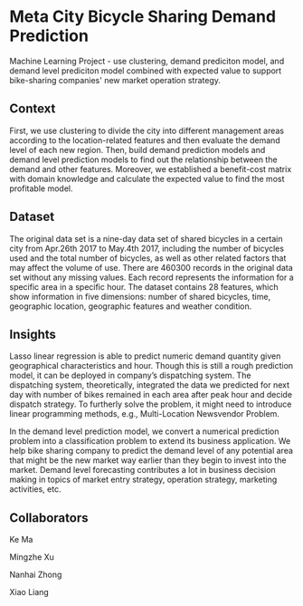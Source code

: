 # Meta City Bicycle Sharing Demand Prediction
Machine Learning Project - use clustering, demand prediciton model, and demand level prediciton model combined with expected value to support bike-sharing companies' new market operation strategy. 

## Context
First, we use clustering to divide the city into different management areas according to the location-related features and then evaluate the demand level of each new region. Then, build demand prediction models and demand level prediction models to find out the relationship between the demand and other features. Moreover, we established a benefit-cost matrix with domain knowledge and calculate the expected value to find the most profitable model.

## Dataset
The original data set is a nine-day data set of shared bicycles in a certain city from Apr.26th 2017 to May.4th 2017, including the number of bicycles used and the total number of bicycles, as well as other related factors that may affect the volume of use. There are 460300 records in the original data set without any missing values. Each record represents the information for a specific area in a specific hour. The dataset contains 28 features, which show information in five dimensions: number of shared bicycles, time, geographic location, geographic features and weather condition.

## Insights
Lasso linear regression is able to predict numeric demand quantity given geographical characteristics and hour. Though this is still a rough prediction model, it can be deployed in company’s dispatching system. The dispatching system, theoretically, integrated the data we predicted for next day with number of bikes remained in each area after peak hour and decide dispatch strategy. To furtherly solve the problem, it might need to introduce linear programming methods, e.g., Multi-Location Newsvendor Problem. 

In the demand level prediction model, we convert a numerical prediction problem into a classification problem to extend its business application. We help bike sharing company to predict the demand level of any potential area that might be the new market way earlier than they begin to invest into the market. Demand level forecasting contributes a lot in business decision making in topics of market entry strategy, operation strategy, marketing activities, etc.

## Collaborators

Ke Ma

Mingzhe Xu

Nanhai Zhong

Xiao Liang
